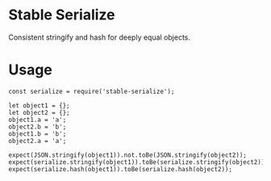 # Stable Serialize

Consistent stringify and hash for deeply equal objects.

# Usage

```
const serialize = require('stable-serialize');

let object1 = {};
let object2 = {};
object1.a = 'a';
object2.b = 'b';
object1.b = 'b';
object2.a = 'a';

expect(JSON.stringify(object1)).not.toBe(JSON.stringify(object2));
expect(serialize.stringify(object1)).toBe(serialize.stringify(object2));
expect(serialize.hash(object1)).toBe(serialize.hash(object2));
```